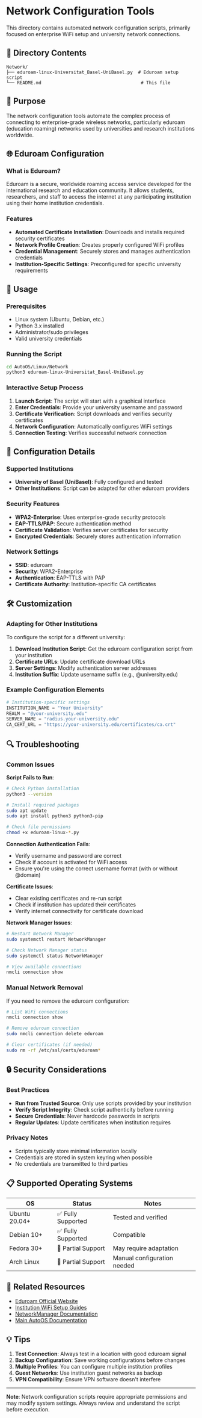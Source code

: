 # Network Configuration Tools

This directory contains automated network configuration scripts, primarily focused on enterprise WiFi setup and university network connections.

## 📁 Directory Contents

```
Network/
├── eduroam-linux-Universitat_Basel-UniBasel.py  # Eduroam setup script
└── README.md                                     # This file
```

## 🎯 Purpose

The network configuration tools automate the complex process of connecting to enterprise-grade wireless networks, particularly eduroam (education roaming) networks used by universities and research institutions worldwide.

## 🌐 Eduroam Configuration

### What is Eduroam?
Eduroam is a secure, worldwide roaming access service developed for the international research and education community. It allows students, researchers, and staff to access the internet at any participating institution using their home institution credentials.

### Features
- **Automated Certificate Installation**: Downloads and installs required security certificates
- **Network Profile Creation**: Creates properly configured WiFi profiles
- **Credential Management**: Securely stores and manages authentication credentials
- **Institution-Specific Settings**: Preconfigured for specific university requirements

## 🚀 Usage

### Prerequisites
- Linux system (Ubuntu, Debian, etc.)
- Python 3.x installed
- Administrator/sudo privileges
- Valid university credentials

### Running the Script
```bash
cd AutoOS/Linux/Network
python3 eduroam-linux-Universitat_Basel-UniBasel.py
```

### Interactive Setup Process
1. **Launch Script**: The script will start with a graphical interface
2. **Enter Credentials**: Provide your university username and password
3. **Certificate Verification**: Script downloads and verifies security certificates
4. **Network Configuration**: Automatically configures WiFi settings
5. **Connection Testing**: Verifies successful network connection

## 🔧 Configuration Details

### Supported Institutions
- **University of Basel (UniBasel)**: Fully configured and tested
- **Other Institutions**: Script can be adapted for other eduroam providers

### Security Features
- **WPA2-Enterprise**: Uses enterprise-grade security protocols
- **EAP-TTLS/PAP**: Secure authentication method
- **Certificate Validation**: Verifies server certificates for security
- **Encrypted Credentials**: Securely stores authentication information

### Network Settings
- **SSID**: eduroam
- **Security**: WPA2-Enterprise
- **Authentication**: EAP-TTLS with PAP
- **Certificate Authority**: Institution-specific CA certificates

## 🛠️ Customization

### Adapting for Other Institutions
To configure the script for a different university:

1. **Download Institution Script**: Get the eduroam configuration script from your institution
2. **Certificate URLs**: Update certificate download URLs
3. **Server Settings**: Modify authentication server addresses
4. **Institution Suffix**: Update username suffix (e.g., @university.edu)

### Example Configuration Elements
```python
# Institution-specific settings
INSTITUTION_NAME = "Your University"
REALM = "@your-university.edu"
SERVER_NAME = "radius.your-university.edu"
CA_CERT_URL = "https://your-university.edu/certificates/ca.crt"
```

## 🔍 Troubleshooting

### Common Issues

**Script Fails to Run**:
```bash
# Check Python installation
python3 --version

# Install required packages
sudo apt update
sudo apt install python3 python3-pip

# Check file permissions
chmod +x eduroam-linux-*.py
```

**Connection Authentication Fails**:
- Verify username and password are correct
- Check if account is activated for WiFi access
- Ensure you're using the correct username format (with or without @domain)

**Certificate Issues**:
- Clear existing certificates and re-run script
- Check if institution has updated their certificates
- Verify internet connectivity for certificate download

**Network Manager Issues**:
```bash
# Restart Network Manager
sudo systemctl restart NetworkManager

# Check Network Manager status
sudo systemctl status NetworkManager

# View available connections
nmcli connection show
```

### Manual Network Removal
If you need to remove the eduroam configuration:
```bash
# List WiFi connections
nmcli connection show

# Remove eduroam connection
sudo nmcli connection delete eduroam

# Clear certificates (if needed)
sudo rm -rf /etc/ssl/certs/eduroam*
```

## 🔒 Security Considerations

### Best Practices
- **Run from Trusted Source**: Only use scripts provided by your institution
- **Verify Script Integrity**: Check script authenticity before running
- **Secure Credentials**: Never hardcode passwords in scripts
- **Regular Updates**: Update certificates when institution requires

### Privacy Notes
- Scripts typically store minimal information locally
- Credentials are stored in system keyring when possible
- No credentials are transmitted to third parties

## 📋 Supported Operating Systems

| OS | Status | Notes |
|----|--------|-------|
| Ubuntu 20.04+ | ✅ Fully Supported | Tested and verified |
| Debian 10+ | ✅ Fully Supported | Compatible |
| Fedora 30+ | 🔄 Partial Support | May require adaptation |
| Arch Linux | 🔄 Partial Support | Manual configuration needed |

## 🔗 Related Resources

- [Eduroam Official Website](https://www.eduroam.org/)
- [Institution WiFi Setup Guides](https://www.your-university.edu/it/wifi)
- [NetworkManager Documentation](https://networkmanager.dev/)
- [Main AutoOS Documentation](../README.md)

## 💡 Tips

1. **Test Connection**: Always test in a location with good eduroam signal
2. **Backup Configuration**: Save working configurations before changes
3. **Multiple Profiles**: You can configure multiple institution profiles
4. **Guest Networks**: Use institution guest networks as backup
5. **VPN Compatibility**: Ensure VPN software doesn't interfere

---

**Note**: Network configuration scripts require appropriate permissions and may modify system settings. Always review and understand the script before execution.